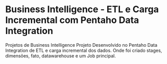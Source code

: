 # Business Intelligence - ETL e Carga Incremental com Pentaho Data Integration
Projetos de Business Intelligence 
Projeto Desenvolvido no Pentaho Data Integration de ETL e carga incremental dos dados. Onde foi criado stages, dimensões, fato, datawarehouse e um Job principal.
